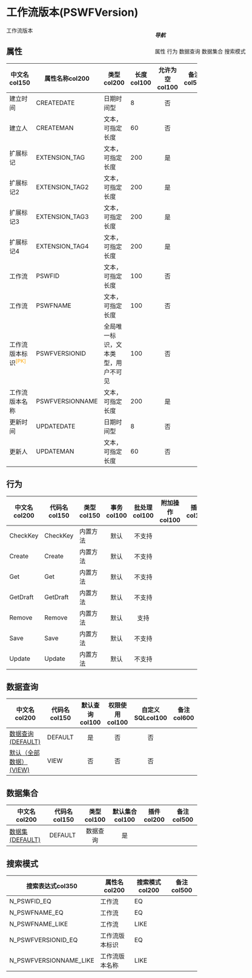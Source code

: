 # 工作流版本(PSWFVersion)  <!-- {docsify-ignore-all} -->


工作流版本


## 属性
|    中文名col150 | 属性名称col200           | 类型col200     | 长度col100    |允许为空col100    |  备注col500  |
| --------   |------------| -----  | -----  | :----: | -------- |
|建立时间|CREATEDATE|日期时间型|8|否||
|建立人|CREATEMAN|文本，可指定长度|60|否||
|扩展标记|EXTENSION_TAG|文本，可指定长度|200|是||
|扩展标记2|EXTENSION_TAG2|文本，可指定长度|200|是||
|扩展标记3|EXTENSION_TAG3|文本，可指定长度|200|是||
|扩展标记4|EXTENSION_TAG4|文本，可指定长度|200|是||
|工作流|PSWFID|文本，可指定长度|100|否||
|工作流|PSWFNAME|文本，可指定长度|100|否||
|工作流版本标识<sup class="footnote-symbol"><font color=orange>[PK]</font></sup>|PSWFVERSIONID|全局唯一标识，文本类型，用户不可见|100|否||
|工作流版本名称|PSWFVERSIONNAME|文本，可指定长度|200|是||
|更新时间|UPDATEDATE|日期时间型|8|否||
|更新人|UPDATEMAN|文本，可指定长度|60|否||


## 行为
| 中文名col200    | 代码名col150    | 类型col150    | 事务col100   | 批处理col100   | 附加操作col100  | 插件col150    |  备注col300  |
| -------- |---------- |----------- |:----:|:----:|---------| ----- | ----- |
|CheckKey|CheckKey|内置方法|默认|不支持||||
|Create|Create|内置方法|默认|不支持||||
|Get|Get|内置方法|默认|不支持||||
|GetDraft|GetDraft|内置方法|默认|不支持||||
|Remove|Remove|内置方法|默认|支持||||
|Save|Save|内置方法|默认|不支持||||
|Update|Update|内置方法|默认|不支持||||

## 数据查询
| 中文名col200    | 代码名col150    | 默认查询col100 | 权限使用col100 | 自定义SQLcol100 |  备注col600|
| --------  | --------   | :----:  |:----:  | :----:  |----- |
|[数据查询(DEFAULT)](module/extension/PSWFVersion/query/Default)|DEFAULT|是|否 |否 ||
|[默认（全部数据）(VIEW)](module/extension/PSWFVersion/query/View)|VIEW|否|否 |否 ||

## 数据集合
| 中文名col200  | 代码名col150  | 类型col100 | 默认集合col100 |   插件col200|   备注col500|
| --------  | --------   | :----:   | :----:   | ----- |----- |
|[数据集(DEFAULT)](module/extension/PSWFVersion/dataset/Default)|DEFAULT|数据查询|是|||

## 搜索模式
|   搜索表达式col350   |    属性名col200    |    搜索模式col200        |备注col500  |
| -------- |------------|------------|------|
|N_PSWFID_EQ|工作流|EQ||
|N_PSWFNAME_EQ|工作流|EQ||
|N_PSWFNAME_LIKE|工作流|LIKE||
|N_PSWFVERSIONID_EQ|工作流版本标识|EQ||
|N_PSWFVERSIONNAME_LIKE|工作流版本名称|LIKE||

<div style="display: block; overflow: hidden; position: fixed; top: 140px; right: 100px;">

##### 导航
<el-anchor >
<el-anchor-link :href="`#/module/extension/PSWFVersion?id=属性`">
  属性
</el-anchor-link>
<el-anchor-link :href="`#/module/extension/PSWFVersion?id=行为`">
  行为
</el-anchor-link>
<el-anchor-link :href="`#/module/extension/PSWFVersion?id=数据查询`">
  数据查询
</el-anchor-link>
<el-anchor-link :href="`#/module/extension/PSWFVersion?id=数据集合`">
  数据集合
</el-anchor-link>
<el-anchor-link :href="`#/module/extension/PSWFVersion?id=搜索模式`">
  搜索模式
</el-anchor-link>
</el-anchor>
</div>

<script>
 const { createApp } = Vue
  createApp({
    data() {
      return {



      }
    },
    methods: {
    }
  }).use(ElementPlus).mount('#app')
</script>